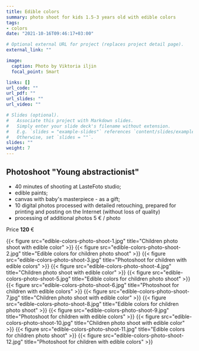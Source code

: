 ```yaml
---
title: Edible colors
summary: photo shoot for kids 1.5-3 years old with edible colors
tags:
- colors
date: "2021-10-16T09:46:17+03:00"

# Optional external URL for project (replaces project detail page).
external_link: ""

image:
  caption: Photo by Viktoria iljin
  focal_point: Smart

links: []
url_code: ""
url_pdf: ""
url_slides: ""
url_video: ""

# Slides (optional).
#   Associate this project with Markdown slides.
#   Simply enter your slide deck's filename without extension.
#   E.g. `slides = "example-slides"` references `content/slides/example-slides.md`.
#   Otherwise, set `slides = ""`.
slides: ""
weight: 7
---
```


## Photoshoot "Young abstractionist"

* 40 minutes of shooting at LasteFoto studio;
* edible paints;
* canvas with baby's masterpiece - as a gift;
* 10 digital photos processed with detailed retouching, prepared for printing and posting on the Internet (without loss of quality)
* processing of additional photos 5 € / photo

Price **120** €

{{< figure src="edible-colors-photo-shoot-1.jpg" title="Children photo shoot with edible color" >}}
{{< figure src="edible-colors-photo-shoot-2.jpg" title="Edible colors for children photo shoot" >}}
{{< figure src="edible-colors-photo-shoot-3.jpg" title="Photoshoot for children with edible colors" >}}
{{< figure src="edible-colors-photo-shoot-4.jpg" title="Children photo shoot with edible color" >}}
{{< figure src="edible-colors-photo-shoot-5.jpg" title="Edible colors for children photo shoot" >}}
{{< figure src="edible-colors-photo-shoot-6.jpg" title="Photoshoot for children with edible colors" >}}
{{< figure src="edible-colors-photo-shoot-7.jpg" title="Children photo shoot with edible color" >}}
{{< figure src="edible-colors-photo-shoot-8.jpg" title="Edible colors for children photo shoot" >}}
{{< figure src="edible-colors-photo-shoot-9.jpg" title="Photoshoot for children with edible colors" >}}
{{< figure src="edible-colors-photo-shoot-10.jpg" title="Children photo shoot with edible color" >}}
{{< figure src="edible-colors-photo-shoot-11.jpg" title="Edible colors for children photo shoot" >}}
{{< figure src="edible-colors-photo-shoot-12.jpg" title="Photoshoot for children with edible colors" >}}
